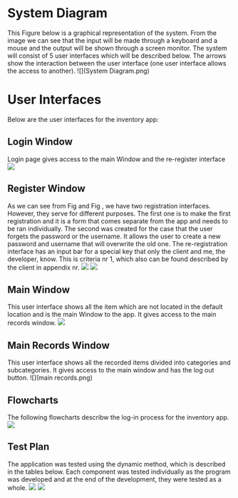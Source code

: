 System Diagram
==================
This Figure below is a graphical representation of the system. From the image we can see that the input will be made through a keyboard and a mouse and the output will be shown through a screen monitor. The system will consist of 5 user interfaces which will be described below. The arrows show the interaction between the user interface (one user interface allows the access to another).
![](System Diagram.png)


User Interfaces
===================
Below are the user interfaces for the inventory app:

Login Window
-------------
Login page gives access to the main Window and the re-register interface
![](Login.png)

Register Window
----------------
As we can see from Fig and Fig , we have two registration interfaces. However, they serve for different purposes. The first one is to make the first registration and it is a form that comes separate from the app and needs to be ran individually. 
The second was created for the case that the user forgets the password or the username. It allows the user to create a new password and username that will overwrite the old one. The re-registration interface has an input bar for a special key that only the client and me, the developer, know. This is criteria nr 1, which also can be found described by the client in appendix nr. 
![](register.png)
![](re-register.png)

Main Window
--------------------
This user interface shows all the item which are not located in the default location and is the main Window to the app. It gives access to the main records window.
![](notInWardrobe.png)

Main Records Window 
---------------------
This user interface shows all the recorded items divided into categories and subcategories. It gives access to the main window and has the log out button.
![](main records.png)


Flowcharts
-------------
The following flowcharts describw the log-in process for the inventory app.
![](Login_flowcharts.png)

Test Plan
-------------
The application was tested using the dynamic method, which is described in the tables below. Each component was tested individually as the program was developed and at the end of the development, they were tested as a whole.
![](TestPlan1.png)
![](TestPlan2.png)
